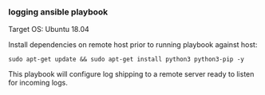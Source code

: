 ### logging ansible playbook

Target OS: Ubuntu 18.04

Install dependencies on remote host prior to running playbook against host:

```
sudo apt-get update && sudo apt-get install python3 python3-pip -y
```


This playbook will configure log shipping to a remote server ready to listen for incoming logs.
